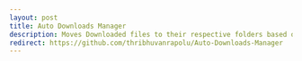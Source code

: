 ```yaml
---
layout: post
title: Auto Downloads Manager
description: Moves Downloaded files to their respective folders based on file type
redirect: https://github.com/thribhuvanrapolu/Auto-Downloads-Manager
---
```

